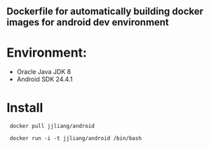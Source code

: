 ## Dockerfile for automatically building docker images for android dev environment

# Environment:
* Oracle Java JDK 8
* Android SDK 24.4.1

# Install
```
 docker pull jjliang/android
```
```
 docker run -i -t jjliang/android /bin/bash
```
